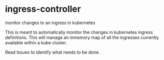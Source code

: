 # ingress-controller
monitor changes to an ingress in kubernetes

This is meant to automatically monitor the changes in kubernetes ingress definitions. 
This will manage an inmemory map of all the ingresses currently available within a kube cluster. 

Read Issues to identify what needs to be done.

